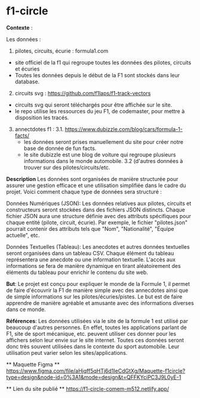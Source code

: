 # f1-circle

**Contexte** : 

Les données : 
1. pilotes, circuits, écurie : formula1.com
  - site officiel de la f1 qui regroupe toutes les données des pilotes, circuits et écuries
  - Toutes les données depuis le début de la F1 sont stockés dans leur database.
   
2. circuits svg : https://github.com/f1laps/f1-track-vectors
  - circuits svg qui seront téléchargés pour être affichée sur le site.
  - le repo utilise les ressources du jeu F1, de codemaster, pour mettre à disposition les tracés. 

3. annectdotes f1 :
    3.1. https://www.dubizzle.com/blog/cars/formula-1-facts/
      - les données seront prises manuellement du site pour créer notre base de donnée de fun facts.
      - le site dubizzle est une blog de voiture qui regroupe plusieurs informations dans le monde automobile.
    3.2 (d'autres données à trouver sur des pilotes/circuits/etc. 

**Description** 
Les données sont organisées de manière structurée pour assurer une gestion efficace et une utilisation simplifiée dans le cadre du projet. Voici comment chaque type de données sera structuré :
 
Données Numériques (JSON):
    Les données relatives aux pilotes, circuits et constructeurs seront stockées dans des fichiers JSON distincts.
    Chaque fichier JSON aura une structure définie avec des attributs spécifiques pour chaque entité (pilote, circuit, écurie).
    Par exemple, le fichier "pilotes.json" pourrait contenir des attributs tels que "Nom", "Nationalité", "Équipe actuelle", etc.

Données Textuelles (Tableau):
    Les anecdotes et autres données textuelles seront organisées dans un tableau CSV.
    Chaque élément du tableau représentera une anecdote ou une information textuelle.
    L'accès aux informations se fera de manière dynamique en tirant aléatoirement des éléments du tableau pour enrichir le contenu du site web.


**But**: 
Le projet est conçu pour expliquer le monde de la Formule 1, il permet de faire d'écouvrir la F1 de manière simple avec des annecdotes ainsi que de simple informations sur les pilotes/écuries/pistes. 
Le but est de faire apprendre de manière agréable et amusante avec des informations diverses dans ce monde. 

**Références**: 
Les données utilisées via le site de la formule 1 est utilisé par beaucoup d'autres personnes. En effet, toutes les applications parlant de F1, site de sport mécanique, etc. peuvent utiliser ces donner pour les affichers selon leur envie sur le site internet. Toutes ces données seront donc très souvent utilisées dans le contexte du sport automobile. Leur utilisation peut varier selon les sites/applications. 


** Maquette Figma **
https://www.figma.com/file/aHjqff5qHTj6d1IeCdGtXg/Maquette-f1circle?type=design&node-id=0%3A1&mode=design&t=QFFKYciPC3J9L0yE-1

** Lien du site publié **
https://f1-circle-comem-m512.netlify.app/
